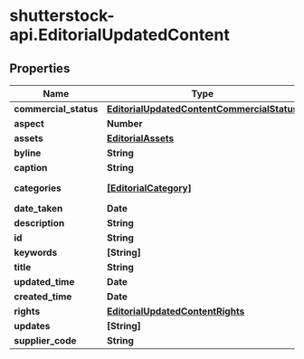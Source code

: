 # shutterstock-api.EditorialUpdatedContent

## Properties
Name | Type | Description | Notes
------------ | ------------- | ------------- | -------------
**commercial_status** | [**EditorialUpdatedContentCommercialStatus**](EditorialUpdatedContentCommercialStatus.md) |  | [optional] 
**aspect** | **Number** |  | [optional] 
**assets** | [**EditorialAssets**](EditorialAssets.md) |  | [optional] 
**byline** | **String** |  | [optional] 
**caption** | **String** |  | [optional] 
**categories** | [**[EditorialCategory]**](EditorialCategory.md) | List of categories | [optional] 
**date_taken** | **Date** |  | [optional] 
**description** | **String** |  | [optional] 
**id** | **String** |  | 
**keywords** | **[String]** |  | [optional] 
**title** | **String** |  | [optional] 
**updated_time** | **Date** |  | [optional] 
**created_time** | **Date** |  | [optional] 
**rights** | [**EditorialUpdatedContentRights**](EditorialUpdatedContentRights.md) |  | [optional] 
**updates** | **[String]** |  | [optional] 
**supplier_code** | **String** |  | [optional] 



